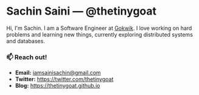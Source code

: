 # Sachin Saini — @thetinygoat
Hi, I'm Sachin. I am a Software Engineer at [Gokwik](https://www.gokwik.co/). I love working on hard problems and learning new things, currently exploring distributed systems and databases.


### 📫 Reach out!
- **Email:** iamsainisachin@gmail.com
- **Twitter:** https://twitter.com/thetinygoat
- **Blog:** https://thetinygoat.github.io
